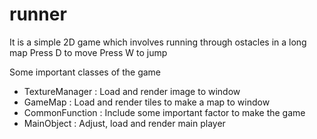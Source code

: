# runner
It is a simple 2D game which involves running through ostacles in a long map
Press D to move
Press W to jump

Some important classes of the game
- TextureManager : Load and render image to window
- GameMap : Load and render tiles to make a map to window
- CommonFunction : Include some important factor to make the game
- MainObject : Adjust, load and render main player
